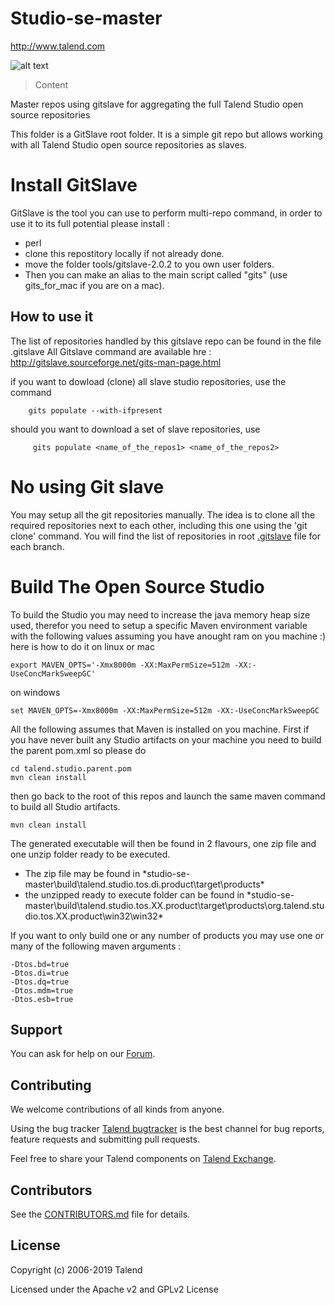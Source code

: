 # Studio-se-master
http://www.talend.com

![alt text](https://www.talend.com/wp-content/uploads/2016/07/talend-logo.png "Talend")

> Content

Master repos using gitslave for aggregating the full Talend Studio open source repositories

This folder is a GitSlave root folder.
It is a simple git repo but allows working with all Talend Studio open source repositories as slaves.

Install GitSlave
================
GitSlave is the tool you can use to perform multi-repo command, in order to use it to its full potential please
install :
* perl
* clone this repostitory locally if not already done.
* move the folder tools/gitslave-2.0.2 to you own user folders.
* Then you can make an alias to the main script called "gits" (use gits_for_mac if you are on a mac).

How to use it
-------------
The list of repositories handled by this gitslave repo can be found in the file .gitslave
All Gitslave command are available hre : http://gitslave.sourceforge.net/gits-man-page.html

if you want to dowload (clone) all slave studio repositories, use the command

        gits populate --with-ifpresent

should you want to download a set of slave repositories, use

         gits populate <name_of_the_repos1> <name_of_the_repos2>

No using Git slave
==================
You may setup all the git repositories manually.
The idea is to clone all the required repositories next to each other, including this one using the 'git clone' command.
You will find the list of repositories in root [.gitslave](../master/.gitslave) file for each branch.

Build The Open Source Studio
================
To build the Studio you may need to increase the java memory heap size used, therefor you need to setup a specific Maven environment variable with the following values assuming you have anought ram on you machine :)
here is how to do it on linux or mac
```
export MAVEN_OPTS='-Xmx8000m -XX:MaxPermSize=512m -XX:-UseConcMarkSweepGC'
```
on windows
```
set MAVEN_OPTS=-Xmx8000m -XX:MaxPermSize=512m -XX:-UseConcMarkSweepGC
```

All the following assumes that Maven is installed on you machine.
First if you have never built any Studio artifacts on your machine you need to build the parent pom.xml
so please do

```
cd talend.studio.parent.pom
mvn clean install
```

then go back to the root of this repos and launch the same maven command to build all Studio artifacts.

```
mvn clean install
```

The generated executable will then be found in 2 flavours, one zip file and one unzip folder ready to be executed.
* The zip file may be found in *studio-se-master\build\talend.studio.tos.di.product\target\products\*
* the unzipped ready to execute folder can be found in *studio-se-master\build\talend.studio.tos.XX.product\target\products\org.talend.studio.tos.XX.product\win32\win32\*


If you want to only build one or any number of products you may use one or many of the following maven arguments :
```
-Dtos.bd=true
-Dtos.di=true
-Dtos.dq=true
-Dtos.mdm=true
-Dtos.esb=true
```

## Support

You can ask for help on our [Forum](http://www.talend.com/services/global-technical-support).


## Contributing

We welcome contributions of all kinds from anyone.

Using the bug tracker [Talend bugtracker](http://jira.talendforge.org/) is the best channel for bug reports, feature requests and submitting pull requests.

Feel free to share your Talend components on [Talend Exchange](http://www.talendforge.org/exchange).

## Contributors

See the [CONTRIBUTORS.md](./CONTRIBUTORS.md) file for details.

## License

Copyright (c) 2006-2019 Talend

Licensed under the Apache v2 and GPLv2 License
